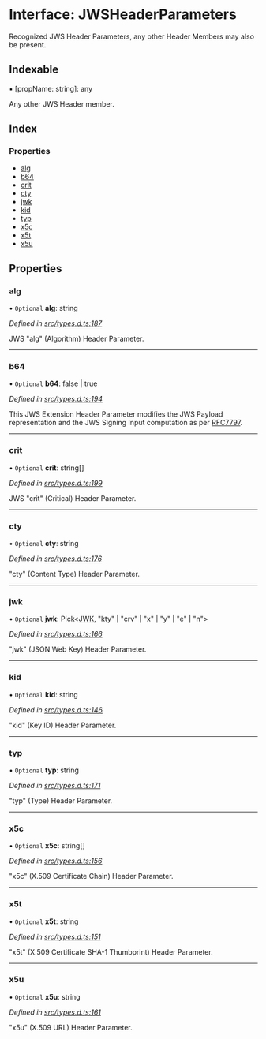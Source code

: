 # Interface: JWSHeaderParameters

Recognized JWS Header Parameters, any other Header Members
may also be present.

## Indexable

▪ [propName: string]: any

Any other JWS Header member.

## Index

### Properties

* [alg](_types_d_.jwsheaderparameters.md#alg)
* [b64](_types_d_.jwsheaderparameters.md#b64)
* [crit](_types_d_.jwsheaderparameters.md#crit)
* [cty](_types_d_.jwsheaderparameters.md#cty)
* [jwk](_types_d_.jwsheaderparameters.md#jwk)
* [kid](_types_d_.jwsheaderparameters.md#kid)
* [typ](_types_d_.jwsheaderparameters.md#typ)
* [x5c](_types_d_.jwsheaderparameters.md#x5c)
* [x5t](_types_d_.jwsheaderparameters.md#x5t)
* [x5u](_types_d_.jwsheaderparameters.md#x5u)

## Properties

### alg

• `Optional` **alg**: string

*Defined in [src/types.d.ts:187](https://github.com/panva/jose/blob/v3.3.2/src/types.d.ts#L187)*

JWS "alg" (Algorithm) Header Parameter.

___

### b64

• `Optional` **b64**: false \| true

*Defined in [src/types.d.ts:194](https://github.com/panva/jose/blob/v3.3.2/src/types.d.ts#L194)*

This JWS Extension Header Parameter modifies the JWS Payload
representation and the JWS Signing Input computation as per
[RFC7797](https://tools.ietf.org/html/rfc7797).

___

### crit

• `Optional` **crit**: string[]

*Defined in [src/types.d.ts:199](https://github.com/panva/jose/blob/v3.3.2/src/types.d.ts#L199)*

JWS "crit" (Critical) Header Parameter.

___

### cty

• `Optional` **cty**: string

*Defined in [src/types.d.ts:176](https://github.com/panva/jose/blob/v3.3.2/src/types.d.ts#L176)*

"cty" (Content Type) Header Parameter.

___

### jwk

• `Optional` **jwk**: Pick\<[JWK](_types_d_.jwk.md), \"kty\" \| \"crv\" \| \"x\" \| \"y\" \| \"e\" \| \"n\">

*Defined in [src/types.d.ts:166](https://github.com/panva/jose/blob/v3.3.2/src/types.d.ts#L166)*

"jwk" (JSON Web Key) Header Parameter.

___

### kid

• `Optional` **kid**: string

*Defined in [src/types.d.ts:146](https://github.com/panva/jose/blob/v3.3.2/src/types.d.ts#L146)*

"kid" (Key ID) Header Parameter.

___

### typ

• `Optional` **typ**: string

*Defined in [src/types.d.ts:171](https://github.com/panva/jose/blob/v3.3.2/src/types.d.ts#L171)*

"typ" (Type) Header Parameter.

___

### x5c

• `Optional` **x5c**: string[]

*Defined in [src/types.d.ts:156](https://github.com/panva/jose/blob/v3.3.2/src/types.d.ts#L156)*

"x5c" (X.509 Certificate Chain) Header Parameter.

___

### x5t

• `Optional` **x5t**: string

*Defined in [src/types.d.ts:151](https://github.com/panva/jose/blob/v3.3.2/src/types.d.ts#L151)*

"x5t" (X.509 Certificate SHA-1 Thumbprint) Header Parameter.

___

### x5u

• `Optional` **x5u**: string

*Defined in [src/types.d.ts:161](https://github.com/panva/jose/blob/v3.3.2/src/types.d.ts#L161)*

"x5u" (X.509 URL) Header Parameter.
